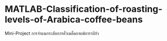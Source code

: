 # MATLAB-Classification-of-roasting-levels-of-Arabica-coffee-beans
Mini-Project การจำแนกระดับการคั่วเมล็ดกาแฟอาราบิก้า
